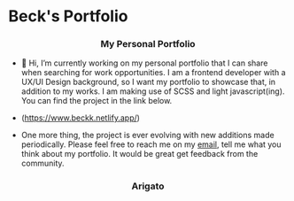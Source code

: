 # Beck's Portfolio
<h3 align="center">My Personal Portfolio</h3>

- 🔭 Hi, I’m currently working on my personal portfolio that I can share when searching for work opportunities. I am a frontend developer with a UX/UI Design background, so I want my portfolio to showcase that, in addition to my works. I am making use of SCSS and light javascript(ing). You can find the project in the link below.

- (https://www.beckk.netlify.app/)

- One more thing, the project is ever evolving with new additions made periodically. Please feel free to reach me on my  <a href="mailto:drkannobeck@gmail.com?subject=Let's Talk" target="_blank" rel="noopener noreferrer">email</a>, tell me what you think about my portfolio. It would be great get feedback from the community.

<h3 align="center">Arigato</h3>
